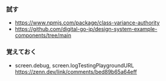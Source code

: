 ### 試す

- https://www.npmjs.com/package/class-variance-authority
- https://github.com/digital-go-jp/design-system-example-components/tree/main

### 覚えておく

- screen.debug, screen.logTestingPlaygroundURL
  https://zenn.dev/link/comments/bed89b65a64eff
